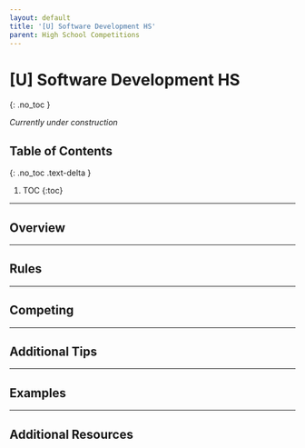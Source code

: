 ```yaml
---
layout: default
title: '[U] Software Development HS'
parent: High School Competitions
---
```


# [U] Software Development HS
{: .no_toc }

*Currently under construction*

## Table of Contents
{: .no_toc .text-delta }

1. TOC
{:toc}

---

## Overview

---

## Rules

---

## Competing

---

## Additional Tips

---

## Examples

---

## Additional Resources
